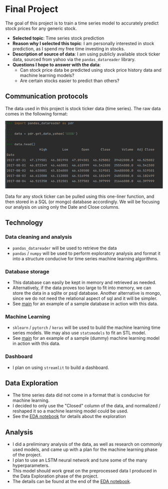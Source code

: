 # Final Project
The goal of this project is to train a time series model to accurately predict stock prices for any generic stock.

* **Selected topic**: Time series stock prediction
* **Reason why I selected this topic**: I am personally interested in stock prediction, as I spend my free time investing in stocks.
* **Description of source of data**: I am using publicly available stock ticker data, sourced from yahoo via the `pandas_datareader` library.
* **Questions I hope to answer with the data**:
  * Can stock price data be predicted using stock price history data and machine learning models?
  * Are certain stocks easier to predict than others?

## Communication protocols
The data used in this project is stock ticker data (time series). The raw data comes in the following format:

![example data](dataExampleScreenshot.png)

Data for any stock ticker can be pulled using this one-liner function, and then stored in a SQL (or mongo) database accordingly.
We will be focusing our analysis on using only the Date and Close columns.

## Technology
### Data cleaning and analysis
* `pandas_datareader` will be used to retrieve the data
* `pandas` / `numpy` will be used to perform exploratory analysis and format it into a structure conducive for time series machine learning algorithms.

### Database storage
* This database can easily be kept in memory and retrieved as needed.
* Alternatively, if the data proves too large to fit into memory, we can store the data in a sqlite or psql database. Another alternative is mongo, since we do not need the relational aspect of sql and it will be simpler.
* See [main](main.ipynb) for an example of a sample database in action with this data.

### Machine Learning
* `sklearn` / `pytorch` / `keras` will be used to build the machine learning time series models. We may also use `statsmodels` to fit an STL model.
* See [main](main.ipynb) for an example of a sample (dummy) machine learning model in action with this data.

### Dashboard
* I plan on using `streamlit` to build a dashboard.

## Data Exploration
* The time series data did not come in a format that is conducive for machine learning.
* I decided to only use the "Closed" column of the data, and normalized / reshaped it so a machine learning model could be used.
* See the [EDA notebook](EDA.ipynb) for details about the exploration

## Analysis
* I did a preliminary analysis of the data, as well as research on commonly used models, and came up with a plan for the machine learning phase of the project.
* I plan to use an LSTM neural network and tune some of the many hyperparameters.
* This model should work great on the preprocessed data I produced in the Data Exploration phase of the project.
* The details can be found at the end of the [EDA notebook](EDA.ipynb).
